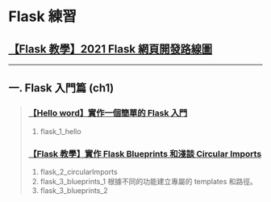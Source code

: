 # Flask 練習
## [【Flask 教學】2021 Flask 網頁開發路線圖](https://www.maxlist.xyz/2020/05/01/flask-list/)
---
## 一. Flask 入門篇 (ch1)
> 
> ### [【Hello word】實作一個簡單的 Flask 入門](https://www.maxlist.xyz/2020/04/30/flask-helloworld/)
> 1. flask_1_hello
> ### [【Flask 教學】實作 Flask Blueprints 和淺談 Circular Imports](https://www.maxlist.xyz/2020/07/30/flask-blueprint/)
> 1. flask_2_circularImports
> 2. flask_3_blueprints_1
> 根據不同的功能建立專屬的 templates 和路徑。
> 3. flask_3_blueprints_2